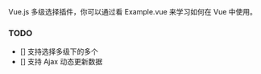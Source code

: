 Vue.js 多级选择插件，你可以通过看 Example.vue 来学习如何在 Vue 中使用。

### TODO ###

 - [] 支持选择多级下的多个
 - [] 支持 Ajax 动态更新数据